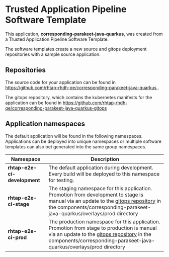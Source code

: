 # Trusted Application Pipeline Software Template

This application, **corresponding-parakeet-java-quarkus**, was created from a Trusted Application Pipeline Software Template.

The software templates create a new source and gitops deployment repositories with a sample source application. 

## Repositories

The source code for your application can be found in [https://github.com/rhtap-rhdh-qe/corresponding-parakeet-java-quarkus ](https://github.com/rhtap-rhdh-qe/corresponding-parakeet-java-quarkus ).
 
The gitops repository, which contains the kubernetes manifests for the application can be found in 
[https://github.com/rhtap-rhdh-qe/corresponding-parakeet-java-quarkus-gitops ](https://github.com/rhtap-rhdh-qe/corresponding-parakeet-java-quarkus-gitops ) 

## Application namespaces 

The default application will be found in the following namespaces. Applications can be deployed into unique namespaces or multiple software templates can also bet generated into the same group namespaces.  

|  Namespace   |  Description   |  
| -------- | -------- |   
| **rhtap-e2e-ci-development** | The default application during development. Every build will be deployed to this namespace for testing. | 
| **rhtap-e2e-ci-stage** | The staging namespace for this application. Promotion from development to stage is manual via an update to the [gitops repository](https://github.com/rhtap-rhdh-qe/corresponding-parakeet-java-quarkus-gitops ) in the components/corresponding-parakeet-java-quarkus/overlays/prod directory |  
| **rhtap-e2e-ci-prod** | The production namespace for this application. Promotion from stage to production is manual via an update to the [gitops repository](https://github.com/rhtap-rhdh-qe/corresponding-parakeet-java-quarkus-gitops ) in the components/corresponding-parakeet-java-quarkus/overlays/prod directory | 
